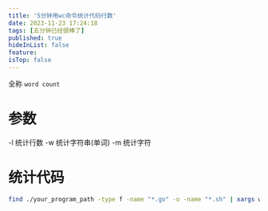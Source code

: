 ```yaml
---
title: '5分钟用wc命令统计代码行数'
date: 2023-11-23 17:24:18
tags: [五分钟已经很棒了]
published: true
hideInList: false
feature: 
isTop: false
---
```

全称 `word count`

# 参数
-l 统计行数
-w 统计字符串(单词)
-m 统计字符

# 统计代码

```bash
find ./your_program_path -type f -name "*.go" -o -name "*.sh" | xargs wc -l
```
